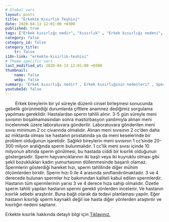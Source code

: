 ```yaml
---
# Global vars
layout: posts
title: "Erkekte Kısırlık Teşhisi"
date: 2020-04-13 12:01:00 +0300
published: true
tags: ["Erkek kısırlığı nedir", "kısırlık" , "Erkek kısırlığı nedeni", "kısırlık çözümü" , "kısırlık ameliyatı", "Sperm kaynaklı kısırlık", "Testis kaynaklı kısırlık", "Ejakülasyon kaynaklı kısırlık", "Kısırlık teşhisi", "Kısırlık Tedavisi", "tüp bebek" , "Sperm Bankası", "Tese Yöntemi", "Donör spermi", "erkekte kısırlık teşhisi" , "erkekte kısırlık tedavisi" , "kısırlık nedeni"]
category: false
category_id: false
category_title:
    tr: false
i18n-link: "erkekte-kisirlik-teshisi"
# Theme specific vars
last_modified_at: 2020-04-13 12:01:00 +0300
thumbnail:
    name: false
    webp: false
summary: "Erkek kısırlığı nedir? , Erkek kısırlığının nedenleri? , Sperm kaynaklı kısırlık? , Testis kaynaklı kısırlık? ,  Ejakülasyon kaynaklı kısırlık? , Kısırlık teşhisi? , Kısırlık Tedavisi?, Klasik yöntemler , Döllemeyi kolaylaştırıcı yöntemler , tüp bebek , Sperm Bankası , Tese Yöntemi , Donör spermi"
youtubeId: false
---
```


&nbsp;&nbsp;&nbsp;&nbsp;&nbsp;&nbsp;&nbsp;&nbsp;Erkek bireylerin bir yıl süreyle düzenli cinsel birleşmesi sonucunda gebelik görünmediği durumlarda çiftlere anamnez dediğimiz sorgulama yapılması gereklidir. Hastalardan sperm tahlili alınır. 3-5 gün süreyle meni sıvısının boşalmamasından sonra mastürbasyon yardımıyla alınan meni incelenmek üzere laboratuvara gönderilir. Laboratuvara gönderilen meni sıvısı minimum 2 cc civarında olmalıdır. Alınan meni sıvısının 2 cc’den daha az miktarda olması ise hastanın prostatında ya da meni keselerinde bir problem olduğunun işaretidir. Sağlıklı bireylerin meni sıvısının 1 cc’sinde 20-300 milyon aralığında sperm bulunmalıdır. 1 cc’lik meni sıvısı içinde 10 milyonun altında sperm görülmesi, bu hastada ciddi bir kısırlık olduğunun göstergesidir. Sperm hayvancıklarının iki başlı veya iki kuyruklu olması gibi şekil bozuklukları kadın yumurtasının döllenmesinde başarılı olamaz. Spermlerin gösterdiği hareket hızı, sperm tahlilinde diğer mühim ölçümlerden biridir. Sperm hızı 0 ile 4 arasında sınıflandırılmaktadır. 3 ve 4 derecede bulunan spermler hız bakımından kaliteli kabul edilen spermlerdir.  Hastanın tüm spermlerinin yarısı 3 ve 4 derece hıza sahip olmalıdır. Özetle sperm tahlili yapılan hastanın spermi gerekli yönlerden incelenir. Ve hastanın kısırlık sebebi araştırılır. Buna bağlı olarak da tedavi planlaması yapılır. Eğer hastanın kısırlığı sperm kaynaklı değil ise hasta diğer yönlerden araştırılır ve kısırlığın nedeni saptanır.    

Erkekte kısırlık hakkında detaylı bilgi için [Tıklayınız.](https://www.onoluroloji.com/erkek-kisirligi)
